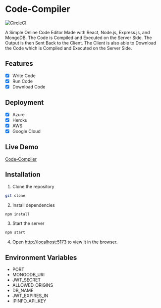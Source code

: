 # Code-Compiler

[![CircleCI](https://dl.circleci.com/status-badge/img/gh/AnkanSaha/Code-Compiler/tree/main.svg?style=svg)](https://dl.circleci.com/status-badge/redirect/gh/AnkanSaha/Code-Compiler/tree/main)

A Simple Online Code Editor Made with React, Node.js, Express.js, and MongoDB. The Code is Compiled and Executed on the Server Side. The Output is then Sent Back to the Client. The Client is also able to Download the Code which is Compiled and Executed on the Server Side.

## Features

- [x] Write Code
- [x] Run Code
- [x] Download Code

## Deployment

- [x] Azure
- [x] Heroku
- [x] AWS
- [x] Google Cloud

## Live Demo

[Code-Compiler](https://code.ankansaha.tech/)

## Installation

1. Clone the repository

```bash
git clone
```

2. Install dependencies

```bash
npm install
```

3. Start the server

```bash
npm start
```

4. Open [http://localhost:5173](http://localhost:5173) to view it in the browser.

## Environment Variables

- PORT
- MONGODB_URI
- JWT_SECRET
- ALLOWED_ORIGINS
- DB_NAME
- JWT_EXPIRES_IN
- IPINFO_API_KEY
